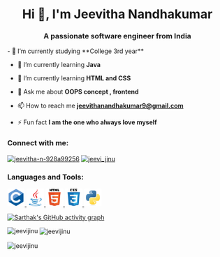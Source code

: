 <h1 align="center">Hi 👋, I'm Jeevitha Nandhakumar</h1>
<h3 align="center">A passionate software engineer from India</h3>
- 🔭 I’m currently studying **College 3rd year**

- 🌱 I’m currently learning **Java**
- 🌱 I’m currently learning **HTML and CSS**

- 💬 Ask me about **OOPS concept , frontend**

- 📫 How to reach me **jeevithanandhakumar9@gmail.com**
- ⚡ Fun fact **I am the one who always love myself**
<h3 align="left">Connect with me:</h3>
<p align="left">
<a href="https://linkedin.com/in/jeevitha-n-928a99256" target="blank"><img align="center" src="https://raw.githubusercontent.com/rahuldkjain/github-profile-readme-generator/master/src/images/icons/Social/linked-in-alt.svg" alt="jeevitha-n-928a99256" height="30" width="40" /></a>
<a href="https://instagram.com/jeevi_jinu" target="blank"><img align="center" src="https://raw.githubusercontent.com/rahuldkjain/github-profile-readme-generator/master/src/images/icons/Social/instagram.svg" alt="jeevi_jinu" height="30" width="40" /></a>
</p>

<h3 align="left">Languages and Tools:</h3>
<p align="left"> <a href="https://www.cprogramming.com/" target="_blank" rel="noreferrer"> <img src="https://raw.githubusercontent.com/devicons/devicon/master/icons/c/c-original.svg" alt="c" width="40" height="40"/> </a> 
<a href="https://www.java.com" target="_blank" rel="noreferrer"> <img src="https://raw.githubusercontent.com/devicons/devicon/master/icons/java/java-original.svg" alt="java" width="40" height="40"/> </a>
<a href="https://www.w3.org/html/" target="_blank" rel="noreferrer"> <img src="https://raw.githubusercontent.com/devicons/devicon/master/icons/html5/html5-original-wordmark.svg" alt="html5" width="40" height="40"/> </a>
<a href="https://www.w3schools.com/css/" target="_blank" rel="noreferrer"> <img src="https://raw.githubusercontent.com/devicons/devicon/master/icons/css3/css3-original-wordmark.svg" alt="css3" width="40" height="40"/> </a>
<a href="https://www.python.org" target="_blank" rel="noreferrer"> <img src="https://raw.githubusercontent.com/devicons/devicon/master/icons/python/python-original.svg" alt="python" width="40" height="40"/> </a> 


[![Sarthak's GitHub activity graph](https://activity-graph.herokuapp.com/graph?username=Jeevijinu&&theme=xcode)](https://github.com/jeevijinu)
<p><img align="left" src="https://github-readme-stats.vercel.app/api/top-langs?username=jeevijinu&show_icons=true&locale=en&layout=compact&theme=tokyonight" alt="jeevijinu" /></p>
<p>&nbsp;<img align="center" src="https://github-readme-stats.vercel.app/api?username=jeevijinu&show_icons=true&locale=en&theme=tokyonight" alt="jeevijinu" /></p>
<p><img align="center" src="https://github-readme-streak-stats.herokuapp.com/?user=jeevijinu&&theme=tokyonight" alt="jeevijinu" /></p>
